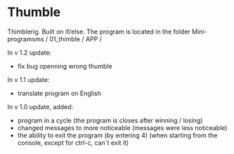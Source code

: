 # Thumble

Thimblerig. Built on if/else.
The program is located in the folder Mini-programsms / 01_thimble / APP /

In v 1.2 update:
- fix bug openning wrong thumble

In v 1.1 update:
- translate program on English

In v 1.0 update, added:
- program in a cycle
(the program is closes after winning / losing)
- changed messages to more noticeable
(messages were less noticeable)
- the ability to exit the program (by entering 4)
(when starting from the console, except for ctrl-c,  can`t exit it)